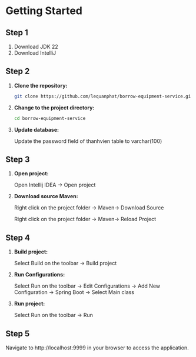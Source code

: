 # Getting Started

## Step 1

1. Download JDK 22
2. Download IntelliJ

## Step 2

1. **Clone the repository:**

    ```bash
    git clone https://github.com/lequanphat/borrow-equipment-service.git
    ```

2. **Change to the project directory:**

    ```bash
    cd borrow-equipment-service
    ```

3. **Update database:**

   Update the password field of thanhvien table to varchar(100)

## Step 3

1. **Open project:**

   Open Intellij IDEA -> Open project

2. **Download source Maven:**

   Right click on the project folder -> Maven-> Download Source

   Right click on the project folder -> Maven-> Reload Project

## Step 4

1. **Build project:**

   Select Build on the toolbar -> Build project

2. **Run Configurations:**

   Select Run on the toolbar -> Edit Configurations -> Add New Configuration -> Spring Boot -> Select Main class
3. **Run project:**

   Select Run on the toolbar -> Run

## Step 5

Navigate to http://localhost:9999 in your browser to access the application.
